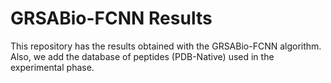 # GRSABio-FCNN Results
This repository has the results obtained with the GRSABio-FCNN algorithm. Also, we add the database of peptides (PDB-Native) used in the experimental phase.
